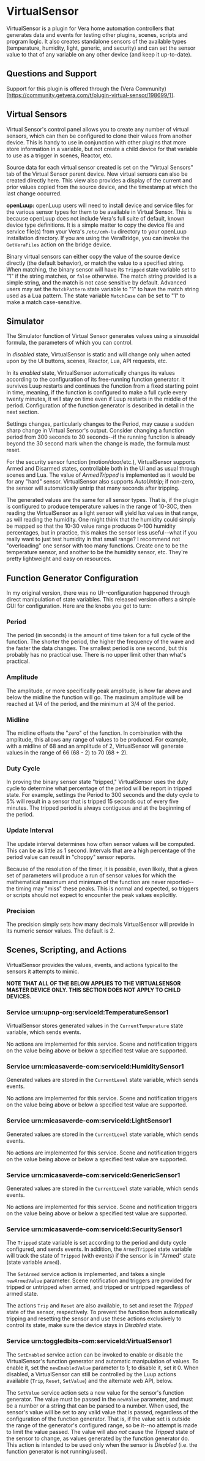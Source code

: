 # VirtualSensor #
VirtualSensor is a plugin for Vera home automation controllers that generates
data and events for testing other plugins, scenes, scripts and program logic.
It also creates standalone sensors of the available types (temperature, humidity,
light, generic, and security) and can set the sensor value to that of any variable
on any other device (and keep it up-to-date).

## Questions and Support

Support for this plugin is offered through the (Vera Community)[https://community.getvera.com/t/plugin-virtual-sensor/198699/1].

## Virtual Sensors ##

Virtual Sensor's control panel allows you to create any number of virtual sensors,
which can then be configured to clone their values from another device. This is
handy to use in conjunction with other plugins that more store information in 
a variable, but not create a child device for that variable to use as a trigger
in scenes, Reactor, etc.

Source data for each virtual sensor created is set on the "Virtual Sensors" tab
of the Virtual Sensor parent device. New virtual sensors can also be created
directly here. This view also provides a display of the current and prior values
copied from the source device, and the timestamp at which the last change occurred.

**openLuup:** openLuup users will need to install device and service files for the various 
sensor types for them to be available in Virtual Sensor. This is because openLuup
does not include Vera's full suite of default, known device type definitions. 
It is a simple matter to copy the device file and service file(s) from your
Vera's `/etc/cmh-lu` directory to your openLuup installation directory. If you are using
the VeraBridge, you can invoke the `GetVeraFiles` action on the bridge device.

Binary virtual sensors can either copy the value of the source device directly 
(the default behavior), or match the value to a specified string. When matching,
the binary sensor will have its `Tripped` state variable set to "1" if the string
matches, or `false` otherwise. The match string provided is a simple string, and
the match is not case sensitive by default. Advanced users may set the `MatchPattern`
state variable to "1" to have the match string used as a Lua pattern. The state
variable `MatchCase` can be set to "1" to make a match case-sensitive.

## Simulator ##

The Simulator function of Virtual Sensor generates values using a sinusoidal formula,
the parameters of which you can control.

In *disabled* state, VirtualSensor is static and will change only when acted
upon by the UI buttons, scenes, Reactor, Lua, API requests, etc.

In its *enabled* state, VirtualSensor automatically changes its values
according to the configuration of its free-running function generator.
It survives Luup restarts and continues the function from a fixed starting
point in time, meaning, if the function is configured to make a full cycle
every twenty minutes, it will stay on time even if Luup restarts in
the middle of the period. Configuration of the function generator is described
in detail in the next section.

Settings changes, particularly changes to the Period, may cause a sudden sharp change in Virtual
Sensor's output. Consider changing a function period from 300 seconds to 30 seconds--if the running
function is already beyond the 30 second mark when the change is made, the formula must reset.

For the security sensor function (motion/door/etc.), VirtualSensor supports Armed and Disarmed
states, controllable both in the UI and as usual through scenes and Lua. The value of *ArmedTripped*
is implemented as it would be for any "hard" sensor. VirtualSensor also supports *AutoUntrip*;
if non-zero, the sensor will automatically untrip that many seconds after tripping.

The generated values are the same for all sensor types. That is, if the plugin is configured to produce
temperature values in the range of 10-30C, then reading the VirtualSensor as a light sensor will
yield lux values in that range, as will reading the humidity. One might think that the humidity could
simply be mapped so that the 10-30 value range produces 0-100 humidity percentages, but in practice,
this makes the sensor less useful--what if you really want to just test humidity in that small range?
I recommend not "overloading" one sensor with too many functions. Create one to be the temperature
sensor, and another to be the humidity sensor, etc. They're pretty lightweight and easy on resources.

## Function Generator Configuration ##

In my original version, there was no UI--configuration happened through direct manipulation of
state variables. This released version offers a simple GUI for configuration. Here are the
knobs you get to turn:

### Period ###

The period (in seconds) is the amount of time taken for a full cycle of the function. The shorter
the period, the higher the frequency of the wave and the faster the data changes. The smallest
period is one second, but this probably has no practical use. There is no upper limit other than
what's practical.

### Amplitude ###

The amplitude, or more specifically peak amplitude, is how far above and below the midline the
function will go. The maximum amplitude will be reached at 1/4 of the period, and the minimum
at 3/4 of the period.

### Midline ###

The midline offsets the "zero" of the function. In combination with the amplitude, this allows
any range of values to be produced. For example, with a midline of 68 and an amplitude of 2,
VirtualSensor will generate values in the range of 66 (68 - 2) to 70 (68 + 2).

### Duty Cycle ###

In proving the binary sensor state "tripped," VirtualSensor uses the duty cycle to determine
what percentage of the period will be report in tripped state. For example, settings the Period
to 300 seconds and the duty cycle to 5% will result in a sensor that is tripped 15 seconds
out of every five minutes. The tripped period is always contiguous and at the beginning of the period.

### Update Interval ###

The update interval determines how often sensor values will be computed. This can be as little as
1 second. Intervals that are a high percentage of the period value can result in "choppy" sensor
reports.

Because of the resolution of the timer, it is possible, even likely, that a given set of parameters
will produce a run of sensor values for which the mathematical maximum and minimum of the function
are never reported--the timing may "miss" these peaks. This is normal and expected, so triggers
or scripts should not expect to encounter the peak values explicitly.

### Precision ###

The precision simply sets how many decimals VirtualSensor will provide in its numeric sensor values.
The default is 2.

## Scenes, Scripting, and Actions ##

VirtualSensor provides the values, events, and actions typical to the sensors it attempts to
mimic.

**NOTE THAT ALL OF THE BELOW APPLIES TO THE VIRTUALSENSOR MASTER DEVICE ONLY. THIS SECTION DOES NOT APPLY TO CHILD DEVICES.**

### Service urn:upnp-org:serviceId:TemperatureSensor1 ###

VirtualSensor stores generated values in the `CurrentTemperature` state variable, which sends events.

No actions are implemented for this service. Scene and notification triggers on the value being
above or below a specified test value are supported.

### Service urn:micasaverde-com:serviceId:HumiditySensor1 ###

Generated values are stored in the `CurrentLevel` state variable, which sends events.

No actions are implemented for this service. Scene and notification triggers on the value being
above or below a specified test value are supported.

### Service urn:micasaverde-com:serviceId:LightSensor1 ###

Generated values are stored in the `CurrentLevel` state variable, which sends events.

No actions are implemented for this service. Scene and notification triggers on the value being
above or below a specified test value are supported.

### Service urn:micasaverde-com:serviceId:GenericSensor1 ###

Generated values are stored in the `CurrentLevel` state variable, which sends events.

No actions are implemented for this service. Scene and notification triggers on the value being
above or below a specified test value are supported.

### Service urn:micasaverde-com:serviceId:SecuritySensor1 ###

The `Tripped` state variable is set according to the period and duty cycle configured, and
sends events. In addition, the `ArmedTripped` state variable will track the state of `Tripped`
(with events) if the sensor is in "Armed" state (state variable `Armed`).

The `SetArmed` service action is implemented, and takes a single `newArmedValue` parameter.
Scene notification and triggers are provided for tripped or untripped when armed, and tripped
or untripped regardless of armed state.

The actions `Trip` and `Reset` are also available, to set and reset the *Tripped*
state of the sensor, respectively. To prevent the function from automatically
tripping and resetting the sensor and use these actions exclusively to control
its state, make sure the device stays in *Disabled* state.

### Service urn:toggledbits-com:serviceId:VirtualSensor1 ###

The `SetEnabled` service action can be invoked to enable or disable the
VirtualSensor's function generator and automatic manipulation of values.
To enable it, set the `newEnabledValue` parameter to 1; to disable it,
set it 0. When disabled, a VirtualSensor can still be controlled by the
Luup actions available (`Trip`, `Reset`, `SetValue`) and
the alternate web API, below.

The `SetValue` service action sets a new value for the sensor's function generator. The value must
be passed in the `newValue` parameter, and must be a number or a string that
can be parsed to a number. When used, the sensor's value will be set to any
valid value that is passed, regardless of the configuration of the function
generator. That is, if the value set is outside the range of the generator's
configured range, so be it--no attempt is made to limit the value passed.
The value will also _not_ cause the *Tripped* state of the sensor to
change, as values generated by the function generator do.
This action is intended to be used only when the sensor is *Disabled*
(i.e. the function generator is not running/used).
